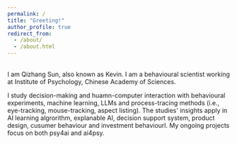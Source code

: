 ```yaml
---
permalink: /
title: "Greeting!"
author_profile: true
redirect_from: 
  - /about/
  - /about.html
---
```


<br/>
I am Qizhang Sun, also known as Kevin. I am a behavioural scientist working at Institute of Psychology, Chinese Academy of Sciences.

I study decision-making and huamn-computer interaction with behavioural experiments, machine learning, LLMs and process-tracing methods (i.e., eye-tracking, mouse-tracking, aspect listing). The studies' insights apply in AI learning algrorithm, explanable AI, decision support system, product design, cusumer behaviour and investment behaviourl. My ongoing projects focus on both psy4ai and ai4psy.
